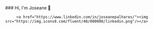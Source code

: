 <!--
**joseanepalhares/joseanepalhares** is a ✨ _special_ ✨ repository because its `README.md` (this file) appears on your GitHub profile.

Here are some ideas to get you started:

- 🔭 I’m currently working on ...
- 🌱 I’m currently learning ...
- 👯 I’m looking to collaborate on ...
- 🤔 I’m looking for help with ...
- 💬 Ask me about ...
- 📫 How to reach me: ...
- 😄 Pronouns: ...
- ⚡ Fun fact: ...
--> ### Hi, I'm Joseane 👋  
         <a href="https://www.linkedin.com/in/joseanepalhares/"><img src="https://img.icons8.com/fluent/48/000000/linkedin.png"/></a> 
